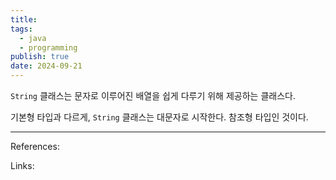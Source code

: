 ```yaml
---
title: 
tags:
  - java
  - programming
publish: true
date: 2024-09-21
---
```

`String` 클래스는 문자로 이루어진 배열을 쉽게 다루기 위해 제공하는 클래스다.

기본형 타입과 다르게, `String` 클래스는 대문자로 시작한다. 참조형 타입인 것이다.



---
References: 

Links: 